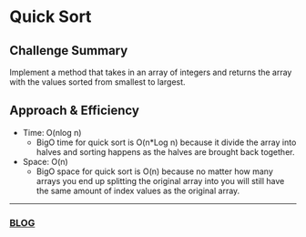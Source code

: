# Quick Sort

## Challenge Summary
Implement a method that takes in an array of integers and returns the array with the values sorted from smallest to largest.


## Approach & Efficiency
- Time: O(nlog n)
    - BigO time for quick sort is O(n*Log n) because it divide the array into halves and sorting happens as the halves are 
    brought back together.
- Space: O(n)
    - BigO space for quick sort is O(n) because no matter how many arrays you end up splitting the original array into you 
    will still have the same amount of index values as the original array.
---

### [BLOG](BLOG.md)
